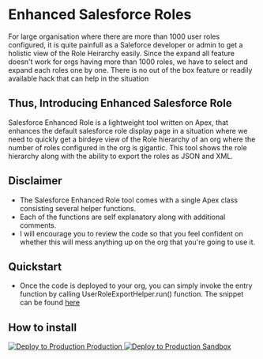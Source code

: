# Enhanced Salesforce Roles

For large organisation where there are more than 1000 user roles configured, it is quite painfull as a Saleforce developer or admin to get a holistic view of the Role Heirarchy easily.
Since the expand all feature doesn't work for orgs having more than 1000 roles, we have to select and expand each roles one by one. There is no out of the box feature or readily available
hack that can help in the situation

## Thus, Introducing Enhanced Salesforce Role

Salesforce Enhanced Role is a lightweight tool written on Apex, that enhances the default salesforce role display page in a situation where we need to quickly get a birdeye view of the Role hierarchy of an org where the number of roles configured in the org is gigantic. This tool shows the role hierarchy along with the ability to export the roles as JSON and XML.

## Disclaimer

- The Salesforce Enhanced Role tool comes with a single Apex class consisting several helper functions.
- Each of the functions are self explanatory along with additional comments.
- I will encourage you to review the code so that you feel confident on whether this will mess anything up on the org that you're going to use it.

## Quickstart

- Once the code is deployed to your org, you can simply invoke the entry function
  by calling UserRoleExportHelper.run() function. The snippet can be found [here](https://github.com/KushalB/EnhancedSalesforceRoles/blob/master/scripts/apex/runRoleManager.apex)

## How to install

<a href="https://login.salesforce.com/packaging/installPackage.apexp?p0=04t7F000005dEcU" target="_blank">
  <img alt="Deploy to Production"
       src="https://raw.githubusercontent.com/afawcett/githubsfdeploy/master/deploy.png"> Production
</a>
<a href="https://test.salesforce.com/packaging/installPackage.apexp?p0=04t7F000005dEcU" target="_blank">
  <img alt="Deploy to Production"
       src="https://raw.githubusercontent.com/afawcett/githubsfdeploy/master/deploy.png"> Sandbox
</a>
